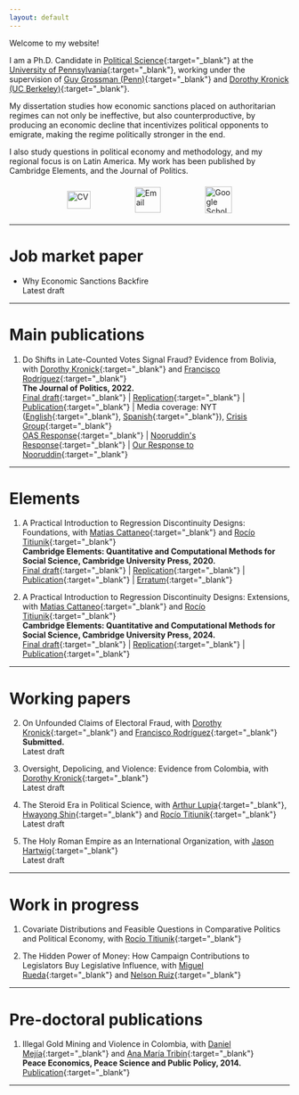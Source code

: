 ```yaml
---
layout: default
---
```


Welcome to my website!

I am a Ph.D. Candidate in [Political Science](https://www.polisci.upenn.edu/){:target="_blank"} at the [University of Pennsylvania](https://www.upenn.edu/){:target="_blank"}, working under the supervision of [Guy Grossman (Penn)](https://web.sas.upenn.edu/ggros/){:target="_blank"} and [Dorothy Kronick (UC Berkeley)](https://gspp.berkeley.edu/research-and-impact/faculty/dorothy-kronick){:target="_blank"}.

My dissertation studies how economic sanctions placed on authoritarian regimes can not only be ineffective, but also counterproductive, by producing an economic decline that incentivizes political opponents to emigrate, making the regime politically stronger in the end.

I also study questions in political economy and methodology, and my regional focus is on Latin America. My work has been published by Cambridge Elements, and the Journal of Politics.

<!-- Hyperlinked Icons Side by Side -->
<div style="display: flex; justify-content: center; gap: 80px; align-items: center; margin-top: 20px; margin-bottom: 20px;">
  <a href="https://idrobo.github.io/files/CV_nicolas_idrobo.pdf" target="_blank">
    <img src="{{ '/assets/img/CV.png' | relative_url }}" alt="CV" style="width:42px;height:32px; margin-top: 0px;">
  </a>
  <a href="mailto:idrobo@sas.upenn.edu" target="_blank">
    <img src="{{ '/assets/img/mail.png' | relative_url }}" alt="Email" style="width:46px;height:46px;">
  </a>
  <a href="https://scholar.google.com/citations?user=DJxCd7AAAAAJ&hl=en" target="_blank">
    <img src="{{ '/assets/img/google-scholar-icon.png' | relative_url }}" alt="Google Scholar" style="width:48px;height:48px;">
  </a>
</div>

* * *

# Job market paper

* Why Economic Sanctions Backfire\
Latest draft

* * *

# Main publications

1. Do Shifts in Late-Counted Votes Signal Fraud? Evidence from Bolivia, with [Dorothy Kronick](https://gspp.berkeley.edu/research-and-impact/faculty/dorothy-kronick){:target="_blank"} and [Francisco Rodríguez](https://korbel.du.edu/about/directory/francisco-r-rodriguez-caballero){:target="_blank"}\
**The Journal of Politics, 2022.**\
[Final draft](https://papers.ssrn.com/sol3/papers.cfm?abstract_id=3621475){:target="_blank"} | [Replication](https://dataverse.harvard.edu/dataset.xhtml?persistentId=doi:10.7910/DVN/UPHCUE){:target="_blank"} | [Publication](https://www.journals.uchicago.edu/doi/10.1086/719639){:target="_blank"} | Media coverage: NYT ([English](https://www.nytimes.com/2020/06/07/world/americas/bolivia-election-evo-morales.html){:target="_blank"}, [Spanish](https://www.nytimes.com/es/2020/06/07/espanol/america-latina/elecciones-bolivia-evo-morales.html){:target="_blank"}), [Crisis Group](https://www.crisisgroup.org/latin-america-caribbean/andes/bolivia/b43-bolivia-faces-new-polls-shadow-fraud-row){:target="_blank"}\
[OAS Response](https://www.oas.org/en/media_center/press_release.asp?sCodigo=E-064/20){:target="_blank"} | [Nooruddin's Response](/files/Nooruddin_response.pdf){:target="_blank"} | [Our Response to Nooruddin](https://franciscorodrigueznet.files.wordpress.com/2020/08/responsetonooruddin-3.pdf){:target="_blank"}

* * *

# Elements

1. A Practical Introduction to Regression Discontinuity Designs: Foundations, with [Matias Cattaneo](https://cattaneo.princeton.edu/){:target="_blank"} and [Rocío Titiunik](https://scholar.princeton.edu/titiunik){:target="_blank"}\
**Cambridge Elements: Quantitative and Computational Methods for Social Science, Cambridge University Press, 2020.**\
[Final draft](https://rdpackages.github.io/references/Cattaneo-Idrobo-Titiunik_2020_CUP.pdf){:target="_blank"} | [Replication](https://github.com/rdpackages-replication/CIT_2020_CUP){:target="_blank"} | [Publication](https://doi.org/10.1017/9781108684606){:target="_blank"} | [Erratum](https://rdpackages.github.io/references/Cattaneo-Idrobo-Titiunik_2020_CUP--erratum.pdf){:target="_blank"}

2. A Practical Introduction to Regression Discontinuity Designs: Extensions, with [Matias Cattaneo](https://cattaneo.princeton.edu/){:target="_blank"} and [Rocío Titiunik](https://scholar.princeton.edu/titiunik){:target="_blank"}\
**Cambridge Elements: Quantitative and Computational Methods for Social Science, Cambridge University Press, 2024.**\
[Final draft](https://rdpackages.github.io/references/Cattaneo-Idrobo-Titiunik_2024_CUP.pdf){:target="_blank"} | [Replication](https://github.com/rdpackages-replication/CIT_2024_CUP){:target="_blank"} | [Publication](https://doi.org/10.1017/9781009441896){:target="_blank"}

* * *

# Working papers

2. On Unfounded Claims of Electoral Fraud, with [Dorothy Kronick](https://gspp.berkeley.edu/research-and-impact/faculty/dorothy-kronick){:target="_blank"} and [Francisco Rodríguez](https://korbel.du.edu/about/directory/francisco-r-rodriguez-caballero){:target="_blank"}\
**Submitted.**\
Latest draft

1. Oversight, Depolicing, and Violence: Evidence from Colombia, with [Dorothy Kronick](https://gspp.berkeley.edu/research-and-impact/faculty/dorothy-kronick){:target="_blank"}\
Latest draft

3. The Steroid Era in Political Science, with [Arthur Lupia](https://lsa.umich.edu/polisci/people/faculty/lupia.html){:target="_blank"}, [Hwayong Shin](https://www.hwayongshin.com/){:target="_blank"} and [Rocío Titiunik](https://scholar.princeton.edu/titiunik){:target="_blank"}\
Latest draft

4. The Holy Roman Empire as an International Organization, with [Jason Hartwig](https://www.jasonhartwig.com/about){:target="_blank"}\
Latest draft

* * *

# Work in progress

1. Covariate Distributions and Feasible Questions in Comparative Politics and Political Economy, with [Rocío Titiunik](https://scholar.princeton.edu/titiunik){:target="_blank"}

2. The Hidden Power of Money: How Campaign Contributions to Legislators Buy Legislative Influence, with [Miguel Rueda](http://miguelrueda.net/){:target="_blank"} and [Nelson Ruiz](https://www.essex.ac.uk/people/RUIZG11605/Nelson-Ruiz){:target="_blank"}

* * *

# Pre-doctoral publications

1. Illegal Gold Mining and Violence in Colombia, with [Daniel Mejía](https://economia.uniandes.edu.co/mejia){:target="_blank"} and [Ana María Tribín](https://wbl.worldbank.org/en/aboutus/meet-the-team){:target="_blank"}\
**Peace Economics, Peace Science and Public Policy, 2014.**\
[Publication](https://doi.org/10.1515/peps-2013-0053){:target="_blank"}

* * *
